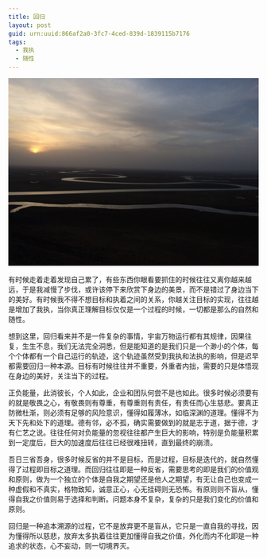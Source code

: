 ```yaml
---
title: 回归
layout: post
guid: urn:uuid:866af2a0-3fc7-4ced-839d-1839115b7176
tags:
  - 我执
  - 随性
---
```



[![](/media/files/2014/07/24/hg.png)](https://bolg-1257385283.cos.ap-chengdu.myqcloud.com/2014/07/24/hg.png)


有时候走着走着发现自己累了，有些东西你眼看要抓住的时候往往又离你越来越远，于是我减慢了步伐，或许该停下来欣赏下身边的美景，而不是错过了身边当下的美好。有时候我不得不想目标和执着之间的关系，你越关注目标的实现，往往越是增加了我执，当你真正理解目标仅仅是一个过程的时候，一切都是那么的自然和随性。

想到这里，回归看来并不是一件复杂的事情，宇宙万物运行都有其规律，因果往复，生生不息，我们无法完全洞悉，但是能知道的是我们只是一个渺小的个体，每个个体都有一个自己运行的轨迹，这个轨迹虽然受到我执和法执的影响，但是迟早都需要回归一种本源。目标有时候往往并不重要，外重者内拙，需要的只是体悟现在身边的美好，关注当下的过程。

正负能量，此消彼长，个人如此，企业和团队何尝不是也如此。很多时候必须要有的就是敬畏之心，有敬畏则有尊重，有尊重则有责任，有责任而心生慈悲。要真正防微杜渐，则必须有足够的风险意识，懂得如履薄冰，如临深渊的道理。懂得不为天下先和处下的道理。德有邻，必不孤，确实需要做到的就是志于道，据于德，才有仁艺之说。往往任何对负能量的忽视往往都产生巨大的影响，特别是负能量积累到一定度后，巨大的加速度后往往已经很难扭转，直到最终的崩溃。

吾日三省吾身，很多时候反省的并不是目标，而是过程，目标是迭代的，就自然懂得了过程即目标之道理。而回归往往即是一种反省，需要思考的即是我们的价值观和原则，做为一个独立的个体是自我之期望还是他人之期望，有无让自己也变成一种虚假和不真实，格物致知，诚意正心，心无挂碍则无恐怖。有原则则不盲从，懂得自我之价值则易于选择和判断。问题本身不复杂，复杂的只是我们变化的价值和原则。

回归是一种追本溯源的过程，它不是放弃更不是盲从，它只是一直自我的寻找，因为懂得所以慈悲，放弃太多执着往往更加懂得自我之价值，外化而内不化即是一种追求的状态，心不妄动，则一切境界灭。
